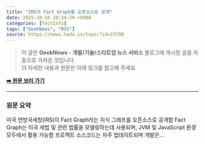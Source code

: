 ```yaml
---
title: "IRS가 Fact Graph를 오픈소스로 공개"
date: 2025-10-16 20:34:29 +0900
categories: [TechInfo]
tags: ["GeekNews", "RSS"]
source: https://news.hada.io/topic?id=23700
---
```

> 이 글은 **GeekNews - 개발/기술/스타트업 뉴스 서비스** 블로그에 게시된 글을 자동으로 가져온 것입니다. <br>
> 더 자세한 내용과 원문은 아래 링크를 참고해 주세요.

[**➡️ 원문 보러 가기**](https://news.hada.io/topic?id=23700)

---

### 원문 요약
미국 연방국세청(IRS)이 Fact Graph라는 지식 그래프를 오픈소스로 공개함 Fact Graph는 미국 세법 및 관련 법률을 모델링하는데 사용되며, JVM 및 JavaScript 환경 모두에서 활용 가능함 프로젝트 소스코드는 자주 업데이트되며 개발은...
